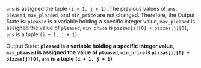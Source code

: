 `ans` is assigned the tuple `(i + 1, j + 1)`. The previous values of `ans`, `pleased`, `max_pleased`, and `min_price` are not changed. Therefore, the Output State is: `pleased` is a variable holding a specific integer value, `max_pleased` is assigned the value of `pleased`, `min_price` is `pizzas[i][0] + pizzas[j][0]`, `ans` is a tuple `(i + 1, j + 1)`.

Output State: **`pleased` is a variable holding a specific integer value, `max_pleased` is assigned the value of `pleased`, `min_price` is `pizzas[i][0] + pizzas[j][0]`, `ans` is a tuple `(i + 1, j + 1)`**